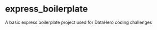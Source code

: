express_boilerplate
===================

A basic express boilerplate project used for DataHero coding challenges
